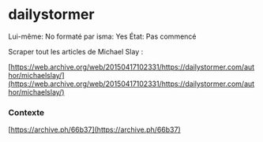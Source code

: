 # dailystormer

Lui-même: No
formaté par isma: Yes
État: Pas commencé

Scraper tout les articles de Michael Slay :

[https://web.archive.org/web/20150417102331/https://dailystormer.com/author/michaelslay/](https://web.archive.org/web/20150417102331/https://dailystormer.com/author/michaelslay/)

### Contexte

[https://archive.ph/66b37](https://archive.ph/66b37)
